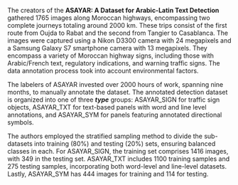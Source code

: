 The creators of the **ASAYAR: A Dataset for Arabic-Latin Text Detection** gathered 1765 images along Moroccan highways, encompassing two complete journeys totaling around 2000 km. These trips consist of the first route from Oujda to Rabat and the second from Tangier to Casablanca. The images were captured using a Nikon D3300 camera with 24 megapixels and a Samsung Galaxy S7 smartphone camera with 13 megapixels. They encompass a variety of Moroccan highway signs, including those with Arabic/French text, regulatory indications, and warning traffic signs. The data annotation process took into account environmental factors.

The labelers of ASAYAR invested over 2000 hours of work, spanning nine months, to manually annotate the dataset. The annotated detection dataset is organized into one of three ***type*** groups: ASAYAR_SIGN for traffic sign objects, ASAYAR_TXT for text-based panels with word and line level annotations, and ASAYAR_SYM for panels featuring annotated directional symbols.

The authors employed the stratified sampling method to divide the sub-datasets into training (80%) and testing (20%) sets, ensuring balanced classes in each. For ASAYAR_SIGN, the training set comprises 1416 images, with 349 in the testing set. ASAYAR_TXT includes 1100 training samples and 275 testing samples, incorporating both word-level and line-level datasets. Lastly, ASAYAR_SYM has 444 images for training and 114 for testing.
